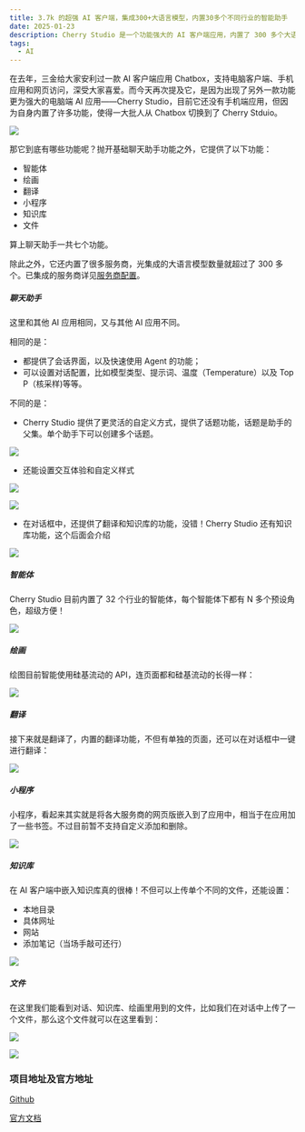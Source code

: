 ```yaml
---
title: 3.7k 的超强 AI 客户端，集成300+大语言模型，内置30多个不同行业的智能助手
date: 2025-01-23
description: Cherry Studio 是一个功能强大的 AI 客户端应用，内置了 300 多个大语言模型，支持多种服务商，内置了 32 个行业智能体。
tags:
  - AI
---
```


在去年，三金给大家安利过一款 AI 客户端应用 Chatbox，支持电脑客户端、手机应用和网页访问，深受大家喜爱。而今天再次提及它，是因为出现了另外一款功能更为强大的电脑端 AI 应用——Cherry Studio，目前它还没有手机端应用，但因为自身内置了许多功能，使得一大批人从 Chatbox 切换到了 Cherry Stduio。

![](assets/cherrys.webp)

那它到底有哪些功能呢？抛开基础聊天助手功能之外，它提供了以下功能：

* 智能体
* 绘画
* 翻译
* 小程序
* 知识库
* 文件

算上聊天助手一共七个功能。

除此之外，它还内置了很多服务商，光集成的大语言模型数量就超过了 300 多个。已集成的服务商详见[服务商配置](https://docs.cherry-ai.com/cherry-studio/pre-basic/providers)。

##### 聊天助手

这里和其他 AI 应用相同，又与其他 AI 应用不同。

相同的是：

* 都提供了会话界面，以及快速使用 Agent 的功能；
* 可以设置对话配置，比如模型类型、提示词、温度（Temperature）以及 Top P（核采样)等等。

不同的是：

* Cherry Studio 提供了更灵活的自定义方式，提供了话题功能，话题是助手的父集。单个助手下可以创建多个话题。

![](assets/Zc-uHqqDF4lGn4fP1T6F8cJFE4J66xJKtFRQ7vZZvPg=.webp)

* 还能设置交互体验和自定义样式

![](assets/iwW20JlP6lFt7mTin3bqB8sRo-oRkErxljV2wN4pdsw=.webp)

![](assets/CLkncbhBzouLJjWJPF2RqYWndDp_yx3x-aQ0quhdxao=.webp)

* 在对话框中，还提供了翻译和知识库的功能，没错！Cherry Studio 还有知识库功能，这个后面会介绍

![](assets/V3WkDr21AhvQLpVSHJTYuQWLJ_F-GiHUGTnFhZ-LN5k=.webp)

##### 智能体

Cherry Studio 目前内置了 32 个行业的智能体，每个智能体下都有 N 多个预设角色，超级方便！

![](assets/Y6gBvQ4bz3Wekrbx0DVbw3GdgQh0YJRkFEWfwaV5wTM=.webp)

##### 绘画

绘图目前智能使用硅基流动的 API，连页面都和硅基流动的长得一样：

![](assets/y6W7FMajJ_GZhbAPzmeJ7aKNz1i7ecfsFRkcOIkCnhs=.webp)

##### 翻译

接下来就是翻译了，内置的翻译功能，不但有单独的页面，还可以在对话框中一键进行翻译：

![](assets/ULYq-W3Uy7XM4tHoBGF0-OkZGt22FQKCiClp21WE4Fo=.webp)

##### 小程序

小程序，看起来其实就是将各大服务商的网页版嵌入到了应用中，相当于在应用加了一些书签。不过目前暂不支持自定义添加和删除。

![](assets/-_j1nAzgGyPBFbt9wXSDTMNsKfzlm5InegpX3vcW1sQ=.webp)

##### 知识库

在 AI 客户端中嵌入知识库真的很棒！不但可以上传单个不同的文件，还能设置：

* 本地目录
* 具体网址
* 网站
* 添加笔记（当场手敲可还行）

![](assets/zJi1pA7vmEMcDd7sbAqndRp_-jskDmoDoLMQM3ccPSQ=.webp)

##### 文件

在这里我们能看到对话、知识库、绘画里用到的文件，比如我们在对话中上传了一个文件，那么这个文件就可以在这里看到：

![](assets/l7lw8BueQGoRcep-gGme3AzqN_OqrQEHO5loIBgRIbw=.webp)

![](assets/sKd29qRW_Md-qAKoiHB6AsXVK73--6IfNKhgkki8yeA=.webp)

### 项目地址及官方地址

[Github](https://github.com/CherryHQ/cherry-studio)

[官方文档](https://docs.cherry-ai.com/cherry-studio/cherrystudio/preview/agents)
